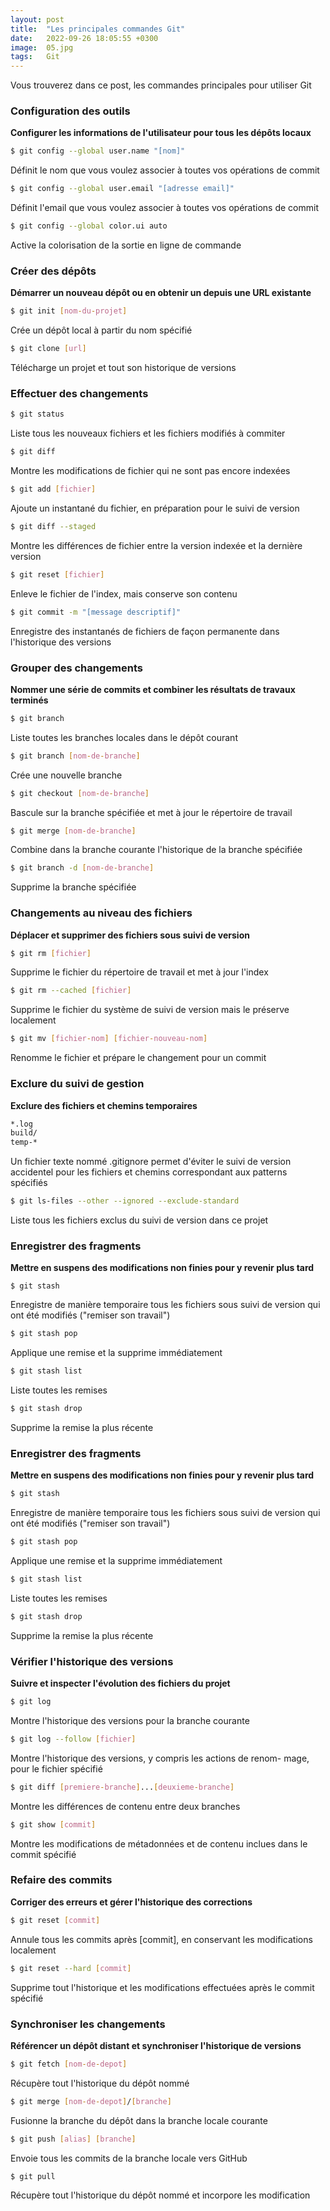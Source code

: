```yaml
---
layout: post
title:  "Les principales commandes Git"
date:   2022-09-26 18:05:55 +0300
image:  05.jpg
tags:   Git
---
```


Vous trouverez dans ce post, les commandes principales pour utiliser Git 

### Configuration des outils

**Configurer les informations de l'utilisateur pour tous les dépôts locaux**

```bash
$ git config --global user.name "[nom]" 
```
Définit le nom que vous voulez associer à toutes vos opérations de commit

```bash
$ git config --global user.email "[adresse email]" 
```
Définit l'email que vous voulez associer à toutes vos opérations de commit

```bash
$ git config --global color.ui auto 
```
Active la colorisation de la sortie en ligne de commande

### Créer des dépôts
**Démarrer un nouveau dépôt ou en obtenir un depuis une URL existante**

```bash
$ git init [nom-du-projet]
``` 
Crée un dépôt local à partir du nom spécifié

```bash
$ git clone [url]
```
Télécharge un projet et tout son historique de versions

### Effectuer des changements

```bash
$ git status
```
Liste tous les nouveaux fichiers et les fichiers modifiés à commiter

```bash
$ git diff 
```
Montre les modifications de fichier qui ne sont pas encore indexées

```bash
$ git add [fichier]
``` 
Ajoute un instantané du fichier, en préparation pour le suivi de version

```bash
$ git diff --staged
``` 
Montre les différences de fichier entre la version indexée et la dernière version

```bash
$ git reset [fichier] 
```
Enleve le fichier de l'index, mais conserve son contenu

```bash
$ git commit -m "[message descriptif]" 
```
Enregistre des instantanés de fichiers de façon permanente dans l'historique des versions

### Grouper des changements

**Nommer une série de commits et combiner les résultats de travaux terminés**

```bash
$ git branch 
```
Liste toutes les branches locales dans le dépôt courant

```bash
$ git branch [nom-de-branche] 
```
Crée une nouvelle branche

```bash
$ git checkout [nom-de-branche] 
```
Bascule sur la branche spécifiée et met à jour le répertoire de travail

```bash
$ git merge [nom-de-branche] 
```
Combine dans la branche courante l'historique de la branche spécifiée

```bash
$ git branch -d [nom-de-branche] 
````
Supprime la branche spécifiée

### Changements au niveau des fichiers

**Déplacer et supprimer des fichiers sous suivi de version**

```bash
$ git rm [fichier]
```
Supprime le fichier du répertoire de travail et met à jour l'index

```bash
$ git rm --cached [fichier]
``` 
Supprime le fichier du système de suivi de version mais le préserve localement

```bash
$ git mv [fichier-nom] [fichier-nouveau-nom]
``` 
Renomme le fichier et prépare le changement pour un commit

### Exclure du suivi de gestion

**Exclure des fichiers et chemins temporaires**

```bash
*.log
build/
temp-*
``` 
Un fichier texte nommé .gitignore permet d'éviter le suivi de version accidentel pour les fichiers et chemins correspondant aux patterns spécifiés

```bash
$ git ls-files --other --ignored --exclude-standard 
```
Liste tous les fichiers exclus du suivi de version dans ce projet

### Enregistrer des fragments

**Mettre en suspens des modifications non finies pour y revenir plus tard**

```
$ git stash 
```
Enregistre de manière temporaire tous les fichiers sous suivi de version qui ont été modifiés ("remiser son travail")

```bash
$ git stash pop 
```
Applique une remise et la supprime immédiatement

```bash
$ git stash list 
```
Liste toutes les remises

```bash
$ git stash drop 
```
Supprime la remise la plus récente

### Enregistrer des fragments

**Mettre en suspens des modifications non finies pour y revenir plus tard**

```bash
$ git stash
``` 
Enregistre de manière temporaire tous les fichiers sous suivi de version qui ont été modifiés ("remiser son travail")

```bash
$ git stash pop 
```
Applique une remise et la supprime immédiatement

```bash
$ git stash list 
```
Liste toutes les remises

```bash
$ git stash drop 
```
Supprime la remise la plus récente


### Vérifier l'historique des versions

**Suivre et inspecter l'évolution des fichiers du projet**

```bash
$ git log 
```
Montre l'historique des versions pour la branche courante

```bash
$ git log --follow [fichier]
``` 
Montre l'historique des versions, y compris les actions de renom- mage, pour le fichier spécifié

```bash
$ git diff [premiere-branche]...[deuxieme-branche] 
```
Montre les différences de contenu entre deux branches

```bash
$ git show [commit] 
```
Montre les modifications de métadonnées et de contenu inclues dans le commit spécifié

### Refaire des commits

**Corriger des erreurs et gérer l'historique des corrections**

```bash
$ git reset [commit] 
```
Annule tous les commits après [commit], en conservant les modifications localement

```bash
$ git reset --hard [commit] 
```
Supprime tout l'historique et les modifications effectuées après le commit spécifié

### Synchroniser les changements

**Référencer un dépôt distant et synchroniser l'historique de versions**

```bash
$ git fetch [nom-de-depot]
``` 
Récupère tout l'historique du dépôt nommé

```bash
$ git merge [nom-de-depot]/[branche] 
```
Fusionne la branche du dépôt dans la branche locale courante

```bash
$ git push [alias] [branche] 
```
Envoie tous les commits de la branche locale vers GitHub

```bash
$ git pull 
```
Récupère tout l'historique du dépôt nommé et incorpore les modification